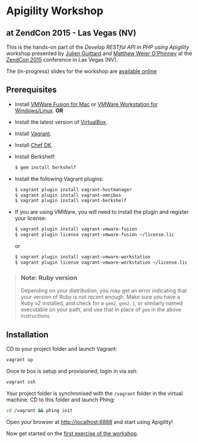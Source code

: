 # Apigility Workshop
## at ZendCon 2015 - Las Vegas (NV)

This is the hands-on part of the *Develop RESTful API in PHP using Apigility*
workshop presented by [Julien Guittard](http://julien.guittard.io) and
[Matthew Weier O'Phinney](https://mwop.net) at the
[ZendCon 2015](http://zendcon.com/) conference in Las Vegas (NV).

The (in-progress) slides for the workshop are 
[available online](http://weierophinney.github.io/apigility-zendcon-slides/)

## Prerequisites

- Install [VMWare Fusion for Mac](https://my.vmware.com/web/vmware/info/slug/desktop_end_user_computing/vmware_fusion/7_0)
  or [VMWare Workstation for Windows/Linux](https://my.vmware.com/web/vmware/info/slug/desktop_end_user_computing/vmware_workstation/11_0).
  **OR**

- Install the latest version of [VirtualBox](https://www.virtualbox.org/wiki/Downloads).

- Install [Vagrant](https://www.vagrantup.com/downloads.html).

- Install [Chef DK](http://downloads.chef.io/chef-dk).

- Install Berkshelf:

  ```bash
  $ gem install berkshelf
  ```

- Install the following Vagrant plugins:

  ```bash
  $ vagrant plugin install vagrant-hostmanager
  $ vagrant plugin install vagrant-omnibus
  $ vagrant plugin install vagrant-berkshelf
  ```

- If you are using VMWare, you will need to install the plugin and register your license:

  ```bash
  $ vagrant plugin install vagrant-vmware-fusion
  $ vagrant plugin license vagrant-vmware-fusion ~/license.lic
  ```

  or

  ```bash
  $ vagrant plugin install vagrant-vmware-workstation
  $ vagrant plugin license vagrant-vmware-workstation ~/license.lic
  ```

> ### Note: Ruby version
> 
> Depending on your distribution, you may get an error indicating that your
> version of Ruby is not recent enough. Make sure you have a Ruby v2 installed,
> and check for a `gem2`, `gem2.1`, or similarly named executable on your path,
> and use that in place of `gem` in the above instructions.

## Installation

CD to your project folder and launch Vagrant: 

```sh 
vagrant up
```

Once te box is setup and provisioned, login in via ssh:

```bash 
vagrant ssh
```

Your project folder is synchronised with the `/vagrant` folder in the virtual
machine. CD to this folder and launch Phing:

```bash 
cd /vagrant && phing init
```

Open your browser at [http://localhost:8888](http://localhost:8888) and start
using Apigility!

Now get started on the [first exercise of the workshop](http://weierophinney.github.io/apigility-zendcon-slides/#/29).
